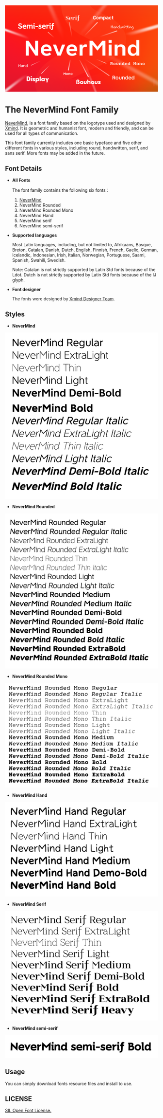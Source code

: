 ![](sources/Cover.png)

# The NeverMind Font Family

[NeverMind](https://www.behance.net/gallery/89046307/NeverMind), is a font family based on the logotype used and designed by [Xmind](https://www.xmind.net/). It is geometric and humanist font, modern and friendly, and can be used for all types of communication.    
    
This font family currently includes one basic typeface and five other different fonts in various styles, including round, handwritten, serif, and sans serif. More fonts may be added in the future.

## Font Details

* **All Fonts**

    The font family contains the following six fonts：
    1. [NeverMind](https://www.behance.net/gallery/89046307/NeverMind)
    2. NeverMind Rounded
    3. NeverMind Rounded Mono
    4. NeverMind Hand
    5. NeverMind serif
    6. NeverMind semi-serif

* **Supported languages**

    Most Latin languages, including, but not limited to, Afrikaans, Basque, Breton, Catalan, Danish, Dutch, English, Finnish, French, Gaelic, German, Icelandic, Indonesian, Irish, Italian, Norwegian, Portuguese, Saami, Spanish, Swahili, Swedish.
    
    Note: Catalan is not strictly supported by Latin Std fonts because of the Ldot. Dutch is not strictly supported by Latin Std fonts because of the IJ glyph.
  

* **Font designer**  
    
    The fonts were designed by [Xmind Designer Team](https://www.zcool.com.cn/u/18786155).

## Styles

* **NeverMind** 

![](sources/NeverMind.png)

* **NeverMind Rounded**

![](sources/NeverMind_rounded.png)

* **NeverMind Rounded Mono**

![](sources/NeverMind_rounded_mono.png)

* **NeverMind Hand**

![](sources/NeverMind_hand.png)

* **NeverMind Serif**

![](sources/NeverMind_serif.png)

* **NeverMind semi-serif**

![](sources/NeverMind_semi_serif.png)

  
## Usage

You can simply download fonts resource files and install to use.

## LICENSE 

[SIL Open Font License.](LICENSE)

